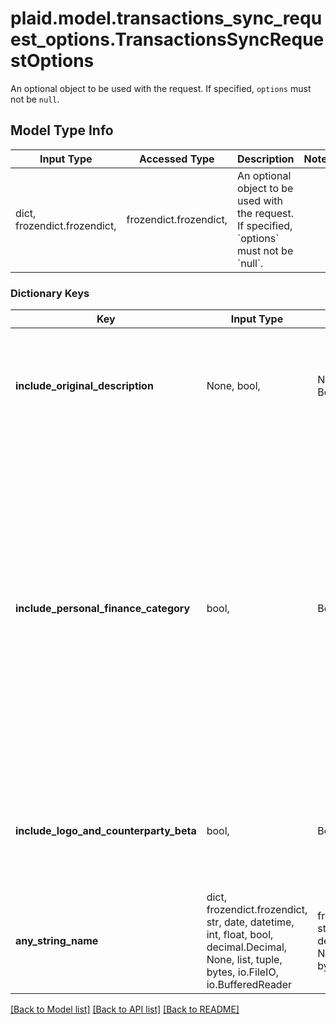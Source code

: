 # plaid.model.transactions_sync_request_options.TransactionsSyncRequestOptions

An optional object to be used with the request. If specified, `options` must not be `null`.

## Model Type Info
Input Type | Accessed Type | Description | Notes
------------ | ------------- | ------------- | -------------
dict, frozendict.frozendict,  | frozendict.frozendict,  | An optional object to be used with the request. If specified, &#x60;options&#x60; must not be &#x60;null&#x60;. | 

### Dictionary Keys
Key | Input Type | Accessed Type | Description | Notes
------------ | ------------- | ------------- | ------------- | -------------
**include_original_description** | None, bool,  | NoneClass, BoolClass,  | Include the raw unparsed transaction description from the financial institution. This field is disabled by default. If you need this information in addition to the parsed data provided, contact your Plaid Account Manager or submit a [Support request](https://dashboard.plaid.com/support/new/product-and-development/product-troubleshooting/product-functionality). | [optional] if omitted the server will use the default value of False
**include_personal_finance_category** | bool,  | BoolClass,  | Include the [&#x60;personal_finance_category&#x60;](https://plaid.com/docs/api/products/transactions/#transactions-sync-response-added-personal-finance-category) object in the response.  All implementations are encouraged to use set this field to &#x60;true&#x60; and to use the &#x60;personal_finance_category&#x60; instead of &#x60;category&#x60; for more meaningful and accurate categorization.  See the [&#x60;taxonomy csv file&#x60;](https://plaid.com/documents/transactions-personal-finance-category-taxonomy.csv) for a full list of personal finance categories.  We’re also introducing Category Rules - a new beta endpoint that will enable you to change the &#x60;personal_finance_category&#x60; for a transaction based on your users’ needs. When rules are set, the selected category will override the Plaid provided category. To learn more, send a note to transactions-feedback@plaid.com. | [optional] if omitted the server will use the default value of False
**include_logo_and_counterparty_beta** | bool,  | BoolClass,  | Include counterparties and extra merchant fields in the transaction. This field is disabled by default. If you need this information in addition to the parsed data provided, contact your Plaid Account Manager. | [optional] if omitted the server will use the default value of False
**any_string_name** | dict, frozendict.frozendict, str, date, datetime, int, float, bool, decimal.Decimal, None, list, tuple, bytes, io.FileIO, io.BufferedReader | frozendict.frozendict, str, BoolClass, decimal.Decimal, NoneClass, tuple, bytes, FileIO | any string name can be used but the value must be the correct type | [optional]

[[Back to Model list]](../../README.md#documentation-for-models) [[Back to API list]](../../README.md#documentation-for-api-endpoints) [[Back to README]](../../README.md)

